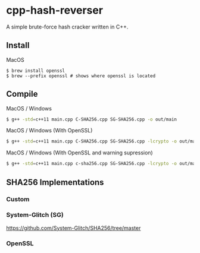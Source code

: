 # cpp-hash-reverser

A simple brute-force hash cracker written in C++.

## Install 

MacOS
```
$ brew install openssl
$ brew --prefix openssl # shows where openssl is located
```

## Compile

MacOS / Windows 
```bash
$ g++ -std=c++11 main.cpp C-SHA256.cpp SG-SHA256.cpp -o out/main
```

MacOS / Windows (With OpenSSL)
```bash
$ g++ -std=c++11 main.cpp C-SHA256.cpp SG-SHA256.cpp -lcrypto -o out/main
```

MacOS / Windows (With OpenSSL and warning supression)
```bash
$ g++ -std=c++11 main.cpp c-sha256.cpp SG-SHA256.cpp -lcrypto -o out/main -Wno-deprecated-declarations
```

## SHA256 Implementations

### Custom

### System-Glitch (SG)

https://github.com/System-Glitch/SHA256/tree/master

### OpenSSL
